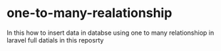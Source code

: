 # one-to-many-realationship
In this how to insert data in databse using one to many relationshiop in laravel full datials in this reposrty

